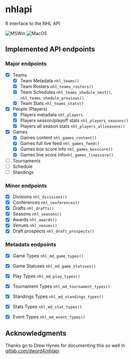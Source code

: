 # nhlapi

R interface to the NHL API

![MSWin](https://github.com/jozefhajnala/nhlapi/workflows/check_win/badge.svg)
![MacOS](https://github.com/jozefhajnala/nhlapi/workflows/check_macos/badge.svg)

## Implemented API endpoints

### Major endpoints

- [x] Teams
    - [x] Team Metadata `nhl_teams()`
    - [x] Team Rosters `nhl_teams_rosters()`
    - [x] Team Schedules `nhl_teams_shedule_next()`, `nhl_teams_shedule_previous()`
    - [x] Team Stats `nhl_teams_stats()`
    
- [x] People (Players)
    - [x] Players metadata `nhl_players`
    - [x] Players season/playoff stats `nhl_players_seasons()`
    - [x] Players all season stats `nhl_players_allseasons()`

- [x] Games
    - [x] Games content `nhl_games_content()`
    - [x] Games full live feed `nhl_games_feed()`
    - [x] Games box score info `nhl_games_boxscore()`
    - [x] Games line score info`nhl_games_linescore()`

- [ ] Tournaments
- [ ] Schedule
- [ ] Standings

### Minor endpoints

- [x] Divisions `nhl_divisions()`
- [x] Conferences `nhl_conferences()`
- [x] Drafts `nhl_drafts()`
- [x] Seasons `nhl_seasons()`
- [x] Awards `nhl_awards()`
- [x] Venues `nhl_venues()`
- [x] Draft prospects `nhl_draft_prospects()`

### Metadata endpoints

- [x] Game Types `nhl_md_game_types()`
- [x] Game Statuses `nhl_md_game_statuses()`
- [x] Play Types `nhl_md_play_types()`
- [x] Tournament Types `nhl_md_tournament_types()`
- [x] Standings Types `nhl_md_standings_types()`
- [x] Stats Types `nhl_md_stat_types()`
- [x] Event Types `nhl_md_event_types()`


## Acknowledgments

Thanks go to Drew Hynes for documenting this so well in [gitlab.com/dword4/nhlapi](https://gitlab.com/dword4/nhlapi/blob/master/stats-api.md)
